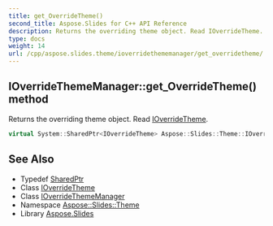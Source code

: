 ```yaml
---
title: get_OverrideTheme()
second_title: Aspose.Slides for C++ API Reference
description: Returns the overriding theme object. Read IOverrideTheme.
type: docs
weight: 14
url: /cpp/aspose.slides.theme/ioverridethememanager/get_overridetheme/
---
```

## IOverrideThemeManager::get_OverrideTheme() method


Returns the overriding theme object. Read [IOverrideTheme](../../ioverridetheme/).

```cpp
virtual System::SharedPtr<IOverrideTheme> Aspose::Slides::Theme::IOverrideThemeManager::get_OverrideTheme()=0
```

## See Also

* Typedef [SharedPtr](../../system/sharedptr/)
* Class [IOverrideTheme](../ioverridetheme/)
* Class [IOverrideThemeManager](./)
* Namespace [Aspose::Slides::Theme](../)
* Library [Aspose.Slides](../../)